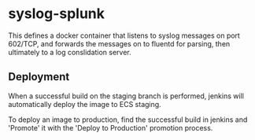 # syslog-splunk


This defines a docker container that listens to syslog messages on port 602/TCP,
and forwards the messages on to fluentd for parsing, then ultimately to a log conslidation server.

Deployment
----------

When a successful build on the staging branch is performed,
jenkins will automatically deploy the image to ECS staging.

To deploy an image to production,
find the successful build in jenkins and 'Promote' it with the 'Deploy to Production' promotion process.

